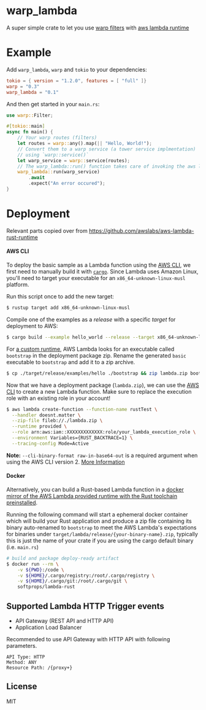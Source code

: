 # warp_lambda

A super simple crate to let you use [warp filters](https://github.com/seanmonstar/warp) with [aws lambda runtime](https://github.com/awslabs/aws-lambda-rust-runtime)

# Example

Add `warp_lambda`, `warp` and `tokio` to your dependencies:

```toml
tokio = { version = "1.2.0", features = [ "full" ]}
warp = "0.3"
warp_lambda = "0.1"
```

And then get started in your `main.rs`:

```rust
use warp::Filter;

#[tokio::main]
async fn main() {
    // Your warp routes (filters)
    let routes = warp::any().map(|| "Hello, World!");
    // Convert them to a warp service (a tower service implmentation)
    // using `warp::service()`
    let warp_service = warp::service(routes);
    // The warp_lambda::run() function takes care of invoking the aws lambda runtime for you
    warp_lambda::run(warp_service)
        .await
        .expect("An error occured");
}

```

# Deployment

Relevant parts copied over from https://github.com/awslabs/aws-lambda-rust-runtime

#### AWS CLI

To deploy the basic sample as a Lambda function using the [AWS CLI](https://docs.aws.amazon.com/cli/latest/userguide/cli-chap-welcome.html), we first need to manually build it with [`cargo`](https://doc.rust-lang.org/cargo/). Since Lambda uses Amazon Linux, you'll need to target your executable for an `x86_64-unknown-linux-musl` platform.

Run this script once to add the new target:
```bash
$ rustup target add x86_64-unknown-linux-musl
```

Compile one of the examples as a _release_ with a specific _target_ for deployment to AWS:
```bash
$ cargo build --example hello_world --release --target x86_64-unknown-linux-musl
```

For [a custom runtime](https://docs.aws.amazon.com/lambda/latest/dg/runtimes-custom.html), AWS Lambda looks for an executable called `bootstrap` in the deployment package zip. Rename the generated `basic` executable to `bootstrap` and add it to a zip archive.

```bash
$ cp ./target/release/examples/hello ./bootstrap && zip lambda.zip bootstrap && rm bootstrap
```

Now that we have a deployment package (`lambda.zip`), we can use the [AWS CLI](https://aws.amazon.com/cli/) to create a new Lambda function. Make sure to replace the execution role with an existing role in your account!

```bash
$ aws lambda create-function --function-name rustTest \
  --handler doesnt.matter \
  --zip-file fileb://./lambda.zip \
  --runtime provided \
  --role arn:aws:iam::XXXXXXXXXXXXX:role/your_lambda_execution_role \
  --environment Variables={RUST_BACKTRACE=1} \
  --tracing-config Mode=Active
```

**Note:** `--cli-binary-format raw-in-base64-out` is a required
  argument when using the AWS CLI version 2. [More Information](https://docs.aws.amazon.com/cli/latest/userguide/cliv2-migration.html#cliv2-migration-binaryparam)

#### Docker

Alternatively, you can build a Rust-based Lambda function in a [docker mirror of the AWS Lambda provided runtime with the Rust toolchain preinstalled](https://github.com/softprops/lambda-rust).

Running the following command will start a ephemeral docker container which will build your Rust application and produce a zip file containing its binary auto-renamed to `bootstrap` to meet the AWS Lambda's expectations for binaries under `target/lambda/release/{your-binary-name}.zip`, typically this is just the name of your crate if you are using the cargo default binary (i.e. `main.rs`)

```bash
# build and package deploy-ready artifact
$ docker run --rm \
    -v ${PWD}:/code \
    -v ${HOME}/.cargo/registry:/root/.cargo/registry \
    -v ${HOME}/.cargo/git:/root/.cargo/git \
    softprops/lambda-rust
```

## Supported Lambda HTTP Trigger events

* API Gateway (REST API and HTTP API)
* Application Load Balancer

Recommended to use API Gateway  with HTTP API with following parameters.

```
API Type: HTTP
Method: ANY
Resource Path: /{proxy+}
```

## License

MIT
